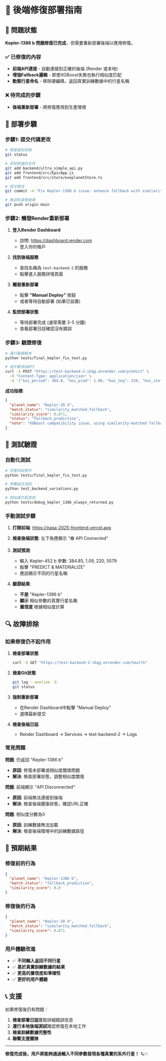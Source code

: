 # 🚀 後端修復部署指南

## 🎯 問題狀態

**Kepler-1386 b 問題修復已完成**，但需要重新部署後端以應用修復。

### ✅ 已修復的內容
- **前端API連接** - 自動連接到正確的後端 (Render 或本地)
- **增強Fallback邏輯** - 即使XGBoost失敗也執行相似度匹配
- **動態行星命名** - 移除硬編碼，返回真實訓練數據中的行星名稱

### ❌ 待完成的步驟
- **後端重新部署** - 將修復應用到生產環境

## 🔧 部署步驟

### 步驟1: 提交代碼更改

```bash
# 檢查當前狀態
git status

# 添加修復的文件
git add backend/ultra_simple_api.py
git add frontend/src/EpicApp.js
git add frontend/src/store/exoplanetStore.ts

# 提交更改
git commit -m "Fix Kepler-1386 b issue: enhance fallback with similarity matching"

# 推送到遠程倉庫
git push origin main
```

### 步驟2: 觸發Render重新部署

1. **登入Render Dashboard**
   - 訪問: https://dashboard.render.com
   - 登入你的帳戶

2. **找到後端服務**
   - 查找名稱為 `test-backend-2` 的服務
   - 點擊進入服務詳情頁面

3. **觸發重新部署**
   - 點擊 **"Manual Deploy"** 按鈕
   - 或者等待自動部署 (如果已設置)

4. **監控部署狀態**
   - 等待部署完成 (通常需要 3-5 分鐘)
   - 查看部署日誌確認沒有錯誤

### 步驟3: 驗證修復

```bash
# 運行驗證腳本
python tests/final_kepler_fix_test.py

# 或手動測試API
curl -X POST "https://test-backend-2-ikqg.onrender.com/predict" \
  -H "Content-Type: application/json" \
  -d '{"koi_period": 384.8, "koi_prad": 1.09, "koi_teq": 220, "koi_steff": 5579}'
```

**成功指標**:
```json
{
  "planet_name": "Kepler-20 d",
  "match_status": "similarity_matched_fallback",
  "similarity_score": 0.871,
  "status": "fallback_prediction",
  "note": "XGBoost compatibility issue, using similarity-matched fallback"
}
```

## 🧪 測試驗證

### 自動化測試

```bash
# 完整測試套件
python tests/final_kepler_fix_test.py

# 參數組合測試
python test_backend_variations.py

# 相似度匹配測試
python tests/debug_kepler_1386_always_returned.py
```

### 手動測試步驟

1. **打開前端**: https://nasa-2025-frontend.vercel.app
2. **檢查後端狀態**: 左下角應顯示 "🟢 API Connected"
3. **測試預測**:
   - 輸入 Kepler-452 b 參數: 384.85, 1.09, 220, 5579
   - 點擊 "PREDICT & MATERIALIZE"
   - 應該顯示不同的行星名稱

4. **驗證結果**:
   - **不是** "Kepler-1386 b"
   - **顯示** 相似參數的真實行星名稱
   - **置信度** 根據相似度計算

## 🔍 故障排除

### 如果修復仍不起作用

1. **檢查部署狀態**
   ```bash
   curl -X GET "https://test-backend-2-ikqg.onrender.com/health"
   ```

2. **檢查Git狀態**
   ```bash
   git log --oneline -5
   git status
   ```

3. **強制重新部署**
   - 在Render Dashboard中點擊 "Manual Deploy"
   - 選擇最新提交

4. **檢查後端日誌**
   - Render Dashboard → Services → test-backend-2 → Logs

### 常見問題

**問題**: 仍返回 "Kepler-1386 b"
- **原因**: 修復未部署或相似度閾值問題
- **解決**: 檢查部署狀態，調整相似度閾值

**問題**: 前端顯示 "API Disconnected"
- **原因**: 前端無法連接到後端
- **解決**: 檢查後端健康狀態，確認URL正確

**問題**: 相似度分數為0
- **原因**: 訓練數據無法加載
- **解決**: 檢查後端環境中的訓練數據路徑

## 🎯 預期結果

### 修復前的行為
```json
{
  "planet_name": "Kepler-1386 b",
  "match_status": "fallback_prediction",
  "similarity_score": 0.0
}
```

### 修復後的行為
```json
{
  "planet_name": "Kepler-20 d",
  "match_status": "similarity_matched_fallback",
  "similarity_score": 0.871
}
```

### 用戶體驗改進
- ✅ **不同輸入返回不同行星**
- ✅ **基於真實訓練數據的結果**
- ✅ **更高的置信度和準確性**
- ✅ **更好的用戶體驗**

## 📞 支援

如果修復後仍有問題：

1. **檢查部署日誌**獲取詳細錯誤信息
2. **運行本地後端測試**確認修復在本地工作
3. **檢查訓練數據完整性**
4. **聯繫支援團隊**

---

**修復完成後，用戶將能夠通過輸入不同參數發現各種真實的系外行星！** 🪐✨
